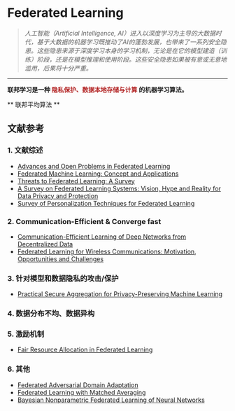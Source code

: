 # Federated Learning

>*人工智能（Artificial Intelligence, AI）进入以深度学习为主导的大数据时代，基于大数据的机器学习既推动了AI的蓬勃发展，也带来了一系列安全隐患。这些隐患来源于深度学习本身的学习机制，无论是在它的模型建造（训练）阶段，还是在模型推理和使用阶段。这些安全隐患如果被有意或无意地滥用，后果将十分严重。*
---

**联邦学习是一种 <font color=#B22222>隐私保护、数据本地存储与计算</font> 的机器学习算法。**

** 联邦平均算法 **

## 文献参考  
### 1. 文献综述
* [Advances and Open Problems in Federated Learning](https://arxiv.org/pdf/1912.04977.pdf)
* [Federated Machine Learning: Concept and Applications](https://arxiv.org/pdf/1902.04885.pdf)
* [Threats to Federated Learning: A Survey](https://arxiv.org/pdf/2003.02133.pdf)
* [A Survey on Federated Learning Systems: Vision, Hype and Reality for Data Privacy and Protection](https://link.zhihu.com/?target=https%3A//arxiv.org/pdf/1907.09693v3.pdf)
* [Survey of Personalization Techniques for Federated Learning](https://arxiv.org/pdf/2003.08673.pdf)
  
### 2. Communication-Efficient & Converge fast
* [Communication-Efficient Learning of Deep Networks from Decentralized Data](https://arxiv.org/pdf/1602.05629.pdf) 
* [Federated Learning for Wireless Communications: Motivation, Opportunities and Challenges](https://arxiv.org/pdf/1908.06847v3.pdf)
### 3. 针对模型和数据隐私的攻击/保护
* [Practical Secure Aggregation for Privacy-Preserving Machine Learning](https://eprint.iacr.org/2017/281.pdf)
### 4. 数据分布不均、数据异构
### 5. 激励机制
* [Fair Resource Allocation in Federated Learning](https://arxiv.org/pdf/1905.10497v1.pdf)
### 6. 其他
* [Federated Adversarial Domain Adaptation](https://arxiv.org/abs/1911.02054)
* [Federated Learning with Matched Averaging](https://arxiv.org/abs/2002.06440)
* [Bayesian Nonparametric Federated Learning of Neural Networks](https://arxiv.org/abs/1905.12022v1)
